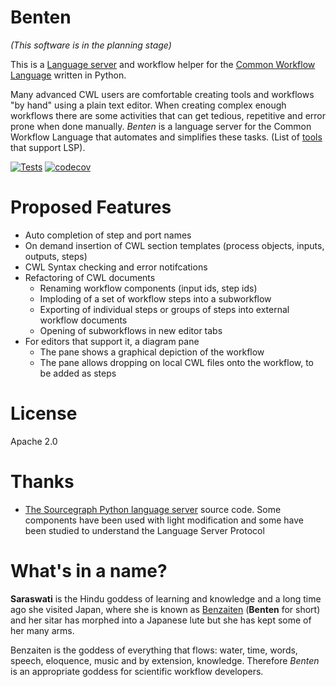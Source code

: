 # Benten
_(This software is in the planning stage)_

This is a [Language server](https://microsoft.github.io/language-server-protocol/) and 
workflow helper for the [Common Workflow Language](https://www.commonwl.org/) written in Python.

Many advanced CWL users are comfortable creating tools and workflows "by hand"
using a plain text editor. When creating complex enough workflows there are some 
activities that can get tedious, repetitive and error prone when done manually. 
_Benten_ is a language server for the Common Workflow Language that automates
and simplifies these tasks. (List of [tools] that support LSP).

[tools]: https://microsoft.github.io/language-server-protocol/implementors/tools/


[![Tests](https://travis-ci.com/rabix/benten.svg?branch=master)](https://travis-ci.com/rabix/benten)
[![codecov](https://codecov.io/gh/rabix/benten/branch/master/graph/badge.svg)](https://codecov.io/gh/rabix/benten)


# Proposed Features
- Auto completion of step and port names
- On demand insertion of CWL section templates (process objects, inputs, outputs, steps)
- CWL Syntax checking and error notifcations
- Refactoring of CWL documents
  - Renaming workflow components (input ids, step ids)
  - Imploding of a set of workflow steps into a subworkflow
  - Exporting of individual steps or groups of steps into external workflow documents
  - Opening of subworkflows in new editor tabs
- For editors that support it, a diagram pane
  - The pane shows a graphical depiction of the workflow
  - The pane allows dropping on local CWL files onto the workflow, to be added as steps

# License
Apache 2.0

# Thanks
- [The Sourcegraph Python language server][src-pyls] source code. Some components have been used
  with light modification and some have been studied to understand the Language Server Protocol

[src-pyls]: https://github.com/sourcegraph/python-langserver


# What's in a name? 

**Saraswati** is the Hindu goddess of learning and knowledge and a long time ago 
she visited Japan, where she is known as [Benzaiten] (**Benten** for short) and 
her sitar has morphed into a Japanese lute but she has kept some of her many arms.

Benzaiten is the goddess of everything that flows: water, time, words, speech, 
eloquence, music and by extension, knowledge. Therefore _Benten_ is an 
appropriate goddess for scientific workflow developers.

[Benzaiten]: https://en.wikipedia.org/wiki/Benzaiten 
